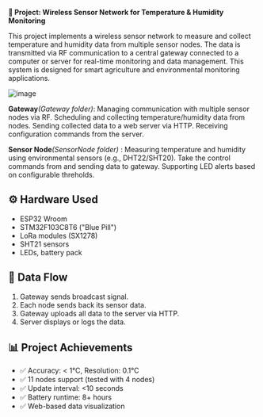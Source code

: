 
**🔌 Project: Wireless Sensor Network for Temperature & Humidity Monitoring**

This project implements a wireless sensor network to measure and collect temperature and humidity data from multiple sensor nodes. The data is transmitted via RF communication to a central gateway connected to a computer or server for real-time monitoring and data management. This system is designed for smart agriculture and environmental monitoring applications.

![image](https://github.com/user-attachments/assets/5e240463-9d48-4f6a-ac58-f94116c29507)


**Gateway**_(Gateway folder)_: Managing communication with multiple sensor nodes via RF. Scheduling and collecting temperature/humidity data from nodes. Sending collected data to a web server via HTTP. Receiving configuration commands from the server.

**Sensor Node**_(SensorNode folder)_ : Measuring temperature and humidity using environmental sensors (e.g., DHT22/SHT20). Take the control commands from and sending data to gateway. Supporting LED alerts based on configurable threholds.

## ⚙️ Hardware Used

- ESP32 Wroom 
- STM32F103C8T6 ("Blue Pill")
- LoRa modules (SX1278)
- SHT21 sensors
- LEDs, battery pack

## 🔁 Data Flow

1. Gateway sends broadcast signal.
2. Each node sends back its sensor data.
3. Gateway uploads all data to the server via HTTP.
4. Server displays or logs the data.

## 📊 Project Achievements

- ✅ Accuracy: < 1°C, Resolution: 0.1°C
- ✅ 11 nodes support (tested with 4 nodes)
- ✅ Update interval: <10 seconds
- ✅ Battery runtime: 8+ hours
- ✅ Web-based data visualization
